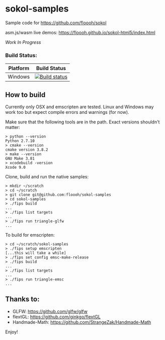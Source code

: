 # sokol-samples

Sample code for https://github.com/floooh/sokol

asm.js/wasm live demos: https://floooh.github.io/sokol-html5/index.html

*Work In Progress*

### Build Status:

|Platform|Build Status|
|--------|------|
|Windows|[![Build status](https://ci.appveyor.com/api/projects/status/3jxh6gi272i5jd84/branch/master?svg=true)](https://ci.appveyor.com/project/floooh/sokol-samples/branch/master)

## How to build

Currently only OSX and emscripten are tested. Linux and Windows may work too
but expect compile errors and warnings (for now).

Make sure that the following tools are in the path. Exact versions shouldn't
matter:
```
> python --version
Python 2.7.10
> cmake --version
cmake version 3.8.2
> make --version
GNU Make 3.81
> xcodebuild -version
Xcode 9.0
```

Clone, build and run the native samples:
```
> mkdir ~/scratch
> cd ~/scratch
> git clone git@github.com:floooh/sokol-samples
> cd sokol-samples
> ./fips build
...
> ./fips list targets
...
> ./fips run triangle-glfw
...
```

To build for emscripten:
```
> cd ~/scratch/sokol-samples
> ./fips setup emscripten
[...this will take a while]
> ./fips set config emsc-make-release
> ./fips build
...
> ./fips list targets
...
> ./fips run triangle-emsc
...
```

## Thanks to:

- GLFW: https://github.com/glfw/glfw
- flextGL: https://github.com/ginkgo/flextGL
- Handmade-Math: https://github.com/StrangeZak/Handmade-Math

Enjoy!
